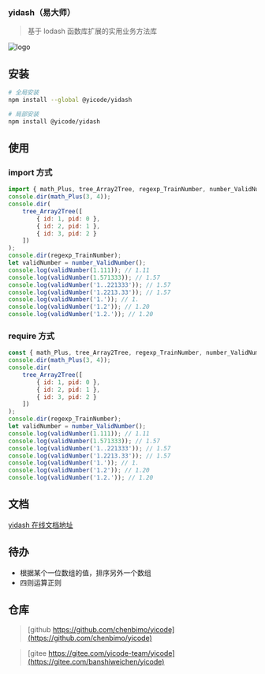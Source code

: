 ### yidash（易大师）

> 基于 lodash 函数库扩展的实用业务方法库

![logo](https://static.chensuiyi.com/images/yidash-logo.png)

## 安装

```bash
# 全局安装
npm install --global @yicode/yidash

# 局部安装
npm install @yicode/yidash
```

## 使用

### import 方式

```javascript
import { math_Plus, tree_Array2Tree, regexp_TrainNumber, number_ValidNumber } from '@yicode/yidash';
console.dir(math_Plus(3, 4));
console.dir(
    tree_Array2Tree([
        { id: 1, pid: 0 },
        { id: 2, pid: 1 },
        { id: 3, pid: 2 }
    ])
);
console.dir(regexp_TrainNumber);
let validNumber = number_ValidNumber();
console.log(validNumber(1.111)); // 1.11
console.log(validNumber(1.571333)); // 1.57
console.log(validNumber('1..221333')); // 1.57
console.log(validNumber('1.2213.33')); // 1.57
console.log(validNumber('1.')); // 1.
console.log(validNumber('1.2')); // 1.20
console.log(validNumber('1.2.')); // 1.20
```

### require 方式

```javascript
const { math_Plus, tree_Array2Tree, regexp_TrainNumber, number_ValidNumber } = require('@yicode/yidash');
console.dir(math_Plus(3, 4));
console.dir(
    tree_Array2Tree([
        { id: 1, pid: 0 },
        { id: 2, pid: 1 },
        { id: 3, pid: 2 }
    ])
);
console.dir(regexp_TrainNumber);
let validNumber = number_ValidNumber();
console.log(validNumber(1.111)); // 1.11
console.log(validNumber(1.571333)); // 1.57
console.log(validNumber('1..221333')); // 1.57
console.log(validNumber('1.2213.33')); // 1.57
console.log(validNumber('1.')); // 1.
console.log(validNumber('1.2')); // 1.20
console.log(validNumber('1.2.')); // 1.20
```

## 文档

[yidash 在线文档地址](https://yidash.chensuiyi.com)

## 待办

-   根据某个一位数组的值，排序另外一个数组
-   四则运算正则

## 仓库

> [github https://github.com/chenbimo/yicode](https://github.com/chenbimo/yicode)

> [gitee https://gitee.com/yicode-team/yicode](https://gitee.com/banshiweichen/yicode)
